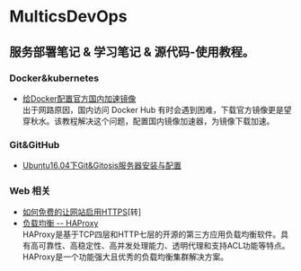 # MulticsDevOps
## 服务部署笔记 & 学习笔记 & 源代码-使用教程。
### Docker&kubernetes
* [给Docker配置官方国内加速镜像](https://github.com/MulticsYin/MulticsDevOps/blob/master/Docker/%E7%BB%99Docker%E9%85%8D%E7%BD%AE%E5%AE%98%E6%96%B9%E5%9B%BD%E5%86%85%E5%8A%A0%E9%80%9F%E9%95%9C%E5%83%8F.md)  
出于网路原因，国内访问 Docker Hub 有时会遇到困难，下载官方镜像更是望穿秋水。该教程解决这个问题，配置国内镜像加速器，为镜像下载加速。

### Git&GitHub
* [Ubuntu16.04下Git&Gitosis服务器安装与配置](https://github.com/MulticsYin/MulticsDevOps/blob/master/Git-Github/Ubuntu16.04%E4%B8%8BGit&Gitosis%E6%9C%8D%E5%8A%A1%E5%99%A8%E5%AE%89%E8%A3%85%E4%B8%8E%E9%85%8D%E7%BD%AE.md)

### Web 相关
* [如何免费的让网站启用HTTPS](https://github.com/MulticsYin/MulticsDevOps/blob/master/Web/free_HTTPS.md)[转]
* [负载均衡 -- HAProxy](https://github.com/MulticsYin/MulticsDevOps/blob/master/Web/LoadBalancing.md)  
HAProxy是基于TCP四层和HTTP七层的开源的第三方应用负载均衡软件。具有高可靠性、高稳定性、高并发处理能力、透明代理和支持ACL功能等特点。HAProxy是一个功能强大且优秀的负载均衡集群解决方案。

